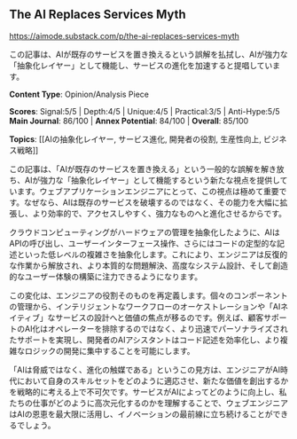 ## The AI Replaces Services Myth

https://aimode.substack.com/p/the-ai-replaces-services-myth

この記事は、AIが既存のサービスを置き換えるという誤解を払拭し、AIが強力な「抽象化レイヤー」として機能し、サービスの進化を加速すると提唱しています。

**Content Type**: Opinion/Analysis Piece

**Scores**: Signal:5/5 | Depth:4/5 | Unique:4/5 | Practical:3/5 | Anti-Hype:5/5
**Main Journal**: 86/100 | **Annex Potential**: 84/100 | **Overall**: 85/100

**Topics**: [[AIの抽象化レイヤー, サービス進化, 開発者の役割, 生産性向上, ビジネス戦略]]

この記事は、「AIが既存のサービスを置き換える」という一般的な誤解を解き放ち、AIが強力な「抽象化レイヤー」として機能するという新たな視点を提供しています。ウェブアプリケーションエンジニアにとって、この視点は極めて重要です。なぜなら、AIは既存のサービスを破壊するのではなく、その能力を大幅に拡張し、より効率的で、アクセスしやすく、強力なものへと進化させるからです。

クラウドコンピューティングがハードウェアの管理を抽象化したように、AIはAPIの呼び出し、ユーザーインターフェース操作、さらにはコードの定型的な記述といった低レベルの複雑さを抽象化します。これにより、エンジニアは反復的な作業から解放され、より本質的な問題解決、高度なシステム設計、そして創造的なユーザー体験の構築に注力できるようになります。

この変化は、エンジニアの役割そのものを再定義します。個々のコンポーネントの管理から、インテリジェントなワークフローのオーケストレーションや「AIネイティブ」なサービスの設計へと価値の焦点が移るのです。例えば、顧客サポートのAI化はオペレーターを排除するのではなく、より迅速でパーソナライズされたサポートを実現し、開発者のAIアシスタントはコード記述を効率化し、より複雑なロジックの開発に集中することを可能にします。

「AIは脅威ではなく、進化の触媒である」というこの見方は、エンジニアがAI時代において自身のスキルセットをどのように適応させ、新たな価値を創出するかを戦略的に考える上で不可欠です。サービスがAIによってどのように向上し、私たちの仕事がどのように高次元化するのかを理解することで、ウェブエンジニアはAIの恩恵を最大限に活用し、イノベーションの最前線に立ち続けることができるでしょう。
